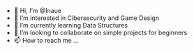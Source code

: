 - 👋 Hi, I’m @Inaue
- 👀 I’m interested in Cibersecurity and Game Design
- 🌱 I’m currently learning Data Structures
- 💞️ I’m looking to collaborate on simple projects for beginners
- 📫 How to reach me ...

<!---
Inaue/Inaue is a ✨ special ✨ repository because its `README.md` (this file) appears on your GitHub profile.
You can click the Preview link to take a look at your changes.
--->

